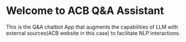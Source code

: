 # Welcome to ACB Q&A Assistant

This is the Q&A chatbot App that augments the capabilities of LLM with external sources(ACB website in this case) to facilitate NLP interactions.
